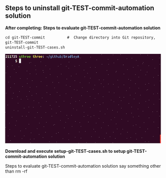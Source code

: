 ## Steps to uninstall git-TEST-commit-automation solution

**After completing: Steps to evaluate git-TEST-commit-automation solution**


    cd git-TEST-commit          #  Change directory into Git repository, git-TEST-commit
    uninstall-git-TEST-cases.sh    

<img id="Steps git-TEST-commit-automation-2-1.gif" src="../images/git-TEST-commit-automation-2-1.gif" >
    
**Download and execute setup-git-TEST-cases.sh to setup git-TEST-commit-automation solution**

Steps to evaluate git-TEST-commit-automation solution
say something other than rm -rf 
